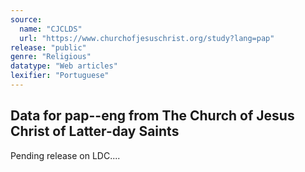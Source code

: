 ```yaml
---
source:
  name: "CJCLDS"
  url: "https://www.churchofjesuschrist.org/study?lang=pap"
release: "public"
genre: "Religious"
datatype: "Web articles"
lexifier: "Portuguese"
---
```


## Data for pap--eng from The Church of Jesus Christ of Latter-day Saints

Pending release on LDC....
